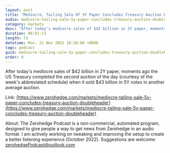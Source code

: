 ```yaml
---
layout: post
title: "Mediocre, Tailing Sale Of 5Y Paper Concludes Treasury Auction Doubleheader"
audio: mediocre-tailing-sale-5y-paper-concludes-treasury-auction-doubleheader-0
category: markets
desc: "After today's mediocre sales of $42 billion in 2Y paper, moments ago the US Treasury completed the second auction of the day (courtesy of the week's abbreviated schedule) when it sold $43 billion in 5Y notes in another average auction."
duration: 00:01:13
length: 73
datetime: Mon, 21 Nov 2022 18:20:00 +0000
tags: podcast
guid: mediocre-tailing-sale-5y-paper-concludes-treasury-auction-doubleheader-0
order: 0
---
```

After today's mediocre sales of $42 billion in 2Y paper, moments ago the US Treasury completed the second auction of the day (courtesy of the week's abbreviated schedule) when it sold $43 billion in 5Y notes in another average auction.

Link: [https://www.zerohedge.com/markets/mediocre-tailing-sale-5y-paper-concludes-treasury-auction-doubleheader](https://www.zerohedge.com/markets/mediocre-tailing-sale-5y-paper-concludes-treasury-auction-doubleheader)

About: The Zerohedge Podcast is a non-commercial, automated program, designed to give people a way to get news from Zerohedge in an audio format.  I am actively working on tweaking and improving the setup to create a better listening experience (October 2022).  Suggestions are welcome: [zerohedgePodcast@outlook.com](mailto:zerohedgePodcast@outlook.com)